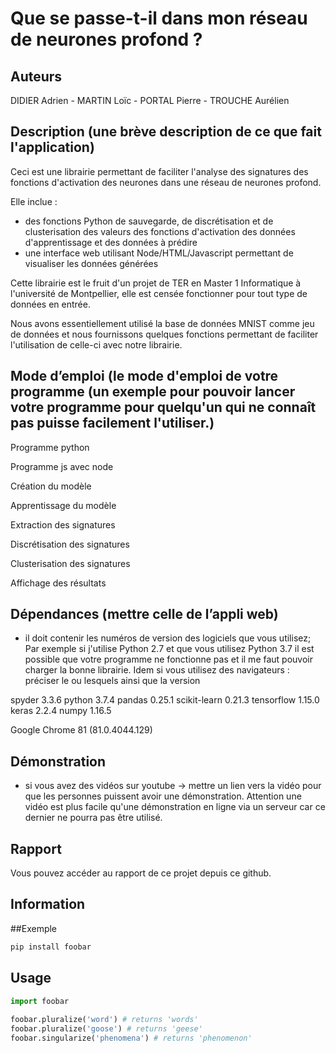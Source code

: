 # Que se passe-t-il dans mon réseau de neurones profond ?
 
## Auteurs
 
DIDIER Adrien - MARTIN Loïc - PORTAL Pierre - TROUCHE Aurélien
 
## Description (une brève description de ce que fait l'application)
 
Ceci est une librairie permettant de faciliter l'analyse des signatures des fonctions d'activation des neurones dans une réseau de neurones profond. 

Elle inclue :
- des fonctions Python de sauvegarde, de discrétisation et de clusterisation des valeurs des fonctions d'activation des données d'apprentissage et des données à prédire
- une interface web utilisant Node/HTML/Javascript permettant de visualiser les données générées

Cette librairie est le fruit d'un projet de TER en Master 1 Informatique à l'université de Montpellier, elle est censée fonctionner pour tout type de données en entrée. 

Nous avons essentiellement utilisé la base de données MNIST comme jeu de données et nous fournissons quelques fonctions permettant de faciliter l'utilisation de celle-ci avec notre librairie.
 
 
 
## Mode d’emploi (le mode d'emploi de votre programme (un exemple pour pouvoir lancer votre programme pour quelqu'un qui ne connaît pas puisse facilement l'utiliser.)
 
Programme python
 
Programme js avec node

Création du modèle

Apprentissage du modèle

Extraction des signatures

Discrétisation des signatures

Clusterisation des signatures

Affichage des résultats
 
 
## Dépendances (mettre celle de l’appli web)
 
 - il doit contenir les numéros de version des logiciels que vous utilisez; Par exemple si j'utilise Python 2.7 et que vous utilisez Python 3.7 il est possible que votre programme ne fonctionne pas et il me faut pouvoir charger la bonne librairie. Idem si vous utilisez des navigateurs : préciser le ou lesquels ainsi que la version
 
spyder 3.3.6
python 3.7.4
pandas 0.25.1
scikit-learn 0.21.3
tensorflow 1.15.0
keras 2.2.4
numpy 1.16.5
 
Google Chrome 81 (81.0.4044.129)

 
## Démonstration
 
 - si vous avez des vidéos sur youtube -> mettre un lien vers la vidéo pour que les personnes puissent avoir une démonstration. Attention une vidéo est plus facile qu'une démonstration en ligne via un serveur car ce dernier ne pourra pas être utilisé.
 
 
## Rapport
 
Vous pouvez accéder au rapport de ce projet depuis ce github.
 
 
## Information
 
 
##Exemple
```bash
pip install foobar
```
 
## Usage
 
```python
import foobar
 
foobar.pluralize('word') # returns 'words'
foobar.pluralize('goose') # returns 'geese'
foobar.singularize('phenomena') # returns 'phenomenon'
```
 
 
 
 
 
 
 
 



